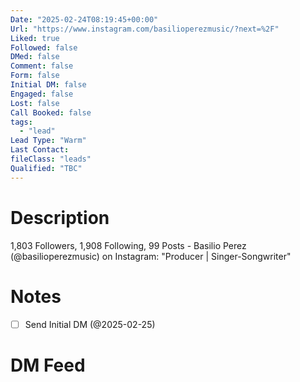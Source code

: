 ```yaml
---
Date: "2025-02-24T08:19:45+00:00"
Url: "https://www.instagram.com/basilioperezmusic/?next=%2F"
Liked: true
Followed: false
DMed: false
Comment: false
Form: false
Initial DM: false
Engaged: false
Lost: false
Call Booked: false
tags:
  - "lead"
Lead Type: "Warm"
Last Contact:
fileClass: "leads"
Qualified: "TBC"
---
```

# Description
1,803 Followers, 1,908 Following, 99 Posts - Basilio Perez (@basilioperezmusic) on Instagram: "Producer | Singer-Songwriter"
# Notes
- [ ] Send Initial DM (@2025-02-25)
# DM Feed
